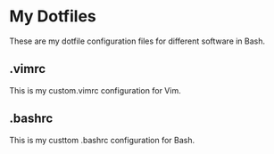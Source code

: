 # My Dotfiles
These are my dotfile configuration files for different software in Bash.
## .vimrc
This is my custom.vimrc configuration for Vim.
## .bashrc
This is my custtom .bashrc configuration for Bash.
